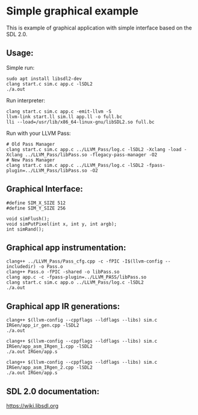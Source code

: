 # Simple graphical example
This is example of graphical application with simple interface based on the SDL 2.0.

## Usage:
Simple run:
```
sudo apt install libsdl2-dev
clang start.c sim.c app.c -lSDL2
./a.out
```
Run interpreter:
```
clang start.c sim.c app.c -emit-llvm -S
llvm-link start.ll sim.ll app.ll -o full.bc
lli --load=/usr/lib/x86_64-linux-gnu/libSDL2.so full.bc
```
Run with your LLVM Pass:
```
# Old Pass Manager
clang start.c sim.c app.c ../LLVM_Pass/log.c -lSDL2 -Xclang -load -Xclang ../LLVM_Pass/libPass.so -flegacy-pass-manager -O2
# New Pass Manager
clang start.c sim.c app.c ../LLVM_Pass/log.c -lSDL2 -fpass-plugin=../LLVM_Pass/libPass.so -O2
```

## Graphical Interface:
```
#define SIM_X_SIZE 512
#define SIM_Y_SIZE 256

void simFlush();
void simPutPixel(int x, int y, int argb);
int simRand();
```

## Graphical app instrumentation:
```
clang++ ../LLVM_Pass/Pass_cfg.cpp -c -fPIC -I$(llvm-config --includedir) -o Pass.o
clang++ Pass.o -fPIC -shared -o libPass.so
clang app.c -c -fpass-plugin=../LLVM_PASS/libPass.so
clang start.c sim.c app.o ../LLVM_Pass/log.c -lSDL2
./a.out

```
## Graphical app IR generations:
```
clang++ $(llvm-config --cppflags --ldflags --libs) sim.c IRGen/app_ir_gen.cpp -lSDL2
./a.out

clang++ $(llvm-config --cppflags --ldflags --libs) sim.c IRGen/app_asm_IRgen_1.cpp -lSDL2
./a.out IRGen/app.s

clang++ $(llvm-config --cppflags --ldflags --libs) sim.c IRGen/app_asm_IRgen_2.cpp -lSDL2
./a.out IRGen/app.s
```

## SDL 2.0 documentation:
https://wiki.libsdl.org
